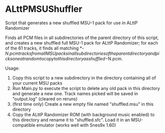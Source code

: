 # ALttPMSUShuffler
 Script that generates a new shuffled MSU-1 pack for use in ALttP Randomizer

Finds all PCM files in all subdirectories of the parent directory of this
script, and creates a new shuffled full MSU-1 pack for ALttP Randomizer;
for each of the 61 tracks, it finds all matching \*-$N.pcm tracks from all
MSU packs in all subdirectories of the parent directory and picks one at
random to copy to this directory as shuffled-$N.pcm.

Usage:
1) Copy this script to a new subdirectory in the directory containing all
   of your current MSU packs
2) Run Main.py to execute the script to delete any old pack in this directory
   and generate a new one.  Track names picked will be saved in "output.log"
   (cleared on reruns)
3) (first time only) Create a new empty file named "shuffled.msu" in this
   directory
4) Copy the ALttP Randomizer ROM (with background music enabled) to this
   directory and rename it to "shuffled.sfc".  Load it in an MSU-compatible
   emulator (works well with Snes9x 1.60)
